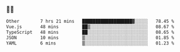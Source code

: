 ### 👨‍💻

<!--START_SECTION:waka-->

```txt
Other        7 hrs 21 mins   ███████████████████▓░░░░░   78.45 %
Vue.js       48 mins         ██▒░░░░░░░░░░░░░░░░░░░░░░   08.67 %
TypeScript   48 mins         ██░░░░░░░░░░░░░░░░░░░░░░░   08.65 %
JSON         10 mins         ▒░░░░░░░░░░░░░░░░░░░░░░░░   01.85 %
YAML         6 mins          ▒░░░░░░░░░░░░░░░░░░░░░░░░   01.23 %
```

<!--END_SECTION:waka-->
